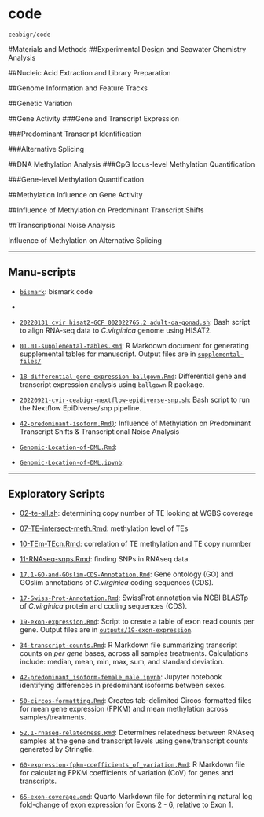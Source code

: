 # code

`ceabigr/code`


#Materials and Methods
##Experimental Design and Seawater Chemistry Analysis

##Nucleic Acid Extraction and Library Preparation

##Genome Information and Feature Tracks

##Genetic Variation

##Gene Activity
###Gene and Transcript Expression

###Predominant Transcript Identification 

###Alternative Splicing

##DNA Methylation Analysis 
###CpG locus-level Methylation Quantification

###Gene-level Methylation Quantification

##Methylation Influence on Gene Activity

##Influence of Methylation on Predominant Transcript Shifts

##Transcriptional Noise Analysis


Influence of Methylation on Alternative Splicing




---

## Manu-scripts
- [`bismark`](https://github.com/sr320/ceabigr/blob/main/code/01-bismark.sh): bismark code
- 
- [`20220131_cvir_hisat2-GCF_002022765.2_adult-oa-gonad.sh`](https://github.com/sr320/ceabigr/blob/main/code/20220131_cvir_hisat2-GCF_002022765.2_adult-oa-gonad.sh): Bash script to align RNA-seq data to _C.virginica_ genome using HISAT2.

- [`01.01-supplemental-tables.Rmd`](01.01-supplemental-tables.Rmd): R Markdown document for generating supplemental tables for manuscript. Output files are in [`supplemental-files/`](../supplemental-files/)

- [`18-differential-gene-expression-ballgown.Rmd`](https://github.com/sr320/ceabigr/blob/main/code/18-differential-gene-expression-ballgown.Rmd): Differential gene and transcript expression analysis using `ballgown` R package.

- [`20220921-cvir-ceabigr-nextflow-epidiverse-snp.sh`](https://github.com/sr320/ceabigr/blob/main/code/20220921-cvir-ceabigr-nextflow-epidiverse-snp.sh): Bash script to run the Nextflow EpiDiverse/snp pipeline.

- [`42-predominant-isoform.Rmd)`](https://github.com/sr320/ceabigr/blob/main/code/42-predominant-isoform.Rmd): Influence of Methylation on Predominant Transcript Shifts & Transcriptional Noise Analysis

- [`Genomic-Location-of-DML.Rmd`](https://github.com/sr320/ceabigr/blob/main/code/Genomic-Location-of-DML.Rmd):

- [`Genomic-Location-of-DML.ipynb`](https://github.com/sr320/ceabigr/blob/main/code/Genomic-Location-of-DML.ipynb): 

---

## Exploratory Scripts



- [02-te-all.sh](https://github.com/sr320/ceabigr/blob/main/code/02-te-all.sh): determining copy number of TE looking at WGBS coverage

- [07-TE-intersect-meth.Rmd](https://github.com/sr320/ceabigr/blob/main/code/07-TE-intersect-meth.Rmd): methylation level of TEs

- [10-TEm-TEcn.Rmd](https://github.com/sr320/ceabigr/blob/main/code/10-TEm-TEcn.Rmd): correlation of TE methylation and TE copy numnber

- [11-RNAseq-snps.Rmd](https://github.com/sr320/ceabigr/blob/main/code/11-RNAseq-snps.Rmd): finding SNPs in RNAseq data.

- [`17.1-GO-and-GOslim-CDS-Annotation.Rmd`](https://github.com/sr320/ceabigr/blob/main/code/17.1-GO-and-GOslim-CDS-Annotation.Rmd): Gene ontology (GO) and GOslim annotations of _C.virginica_ coding sequences (CDS).

- [`17-Swiss-Prot-Annotation.Rmd`](https://github.com/sr320/ceabigr/blob/main/code/17-Swiss-Prot-Annotation.Rmd): SwissProt annotation via NCBI BLASTp of _C.virginica_ protein and coding sequences (CDS).

- [`19-exon-expression.Rmd`](https://github.com/sr320/ceabigr/blob/main/code/19-exon-expression.Rmd): Script to create a table of exon read counts per gene. Output files are in [`outputs/19-exon-expression`](https://github.com/sr320/ceabigr/tree/main/output/19-exon-expression).

- [`34-transcript-counts.Rmd`](https://github.com/sr320/ceabigr/blob/main/code/34-transcript-counts.Rmd): R Markdown file summarizing transcript counts on _per gene_ bases, across all samples treatments. Calculations include: median, mean, min, max, sum, and standard deviation.

- [`42-predominant_isoform-female_male.ipynb`](https://github.com/sr320/ceabigr/blob/main/code/42-predominant_isoform-female_male.ipynb): Jupyter notebook identifying differences in predominant isoforms between sexes.

- [`50-circos-formatting.Rmd`](https://github.com/sr320/ceabigr/blob/main/code/50-circos-formatting.Rmd): Creates tab-delimited Circos-formatted files for mean gene expression (FPKM) and mean methylation across samples/treatments.

- [`52.1-rnaseq-relatedness.Rmd`](https://github.com/sr320/ceabigr/tree/main/code/52.1-rnaseq-relatedness.Rmd): Determines relatedness between RNAseq samples at the gene and transcript levels using gene/transcript counts generated by Stringtie.

- [`60-expression-fpkm-coefficients_of_variation.Rmd`](https://github.com/sr320/ceabigr/blob/main/code/60-expression-fpkm-coefficients_of_variation.Rmd): R Markdown file for calculating FPKM coefficients of variation (CoV) for genes and transcripts.

- [`65-exon-coverage.qmd`](https://github.com/sr320/ceabigr/blob/main/code/65-exon-coverage.qmd): Quarto Markdown file for determining natural log fold-change of exon expression for Exons 2 - 6, relative to Exon 1.
